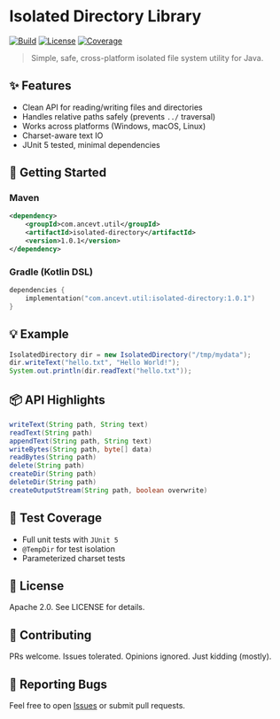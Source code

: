# Isolated Directory Library


[![Build](https://img.shields.io/github/actions/workflow/status/Anc3vt/isolated-directory/ci.yml?branch=main)](https://github.com/Anc3vt/isolated-directory/actions)
[![License](https://img.shields.io/github/license/Anc3vt/isolated-directory)](https://www.apache.org/licenses/LICENSE-2.0)
[![Coverage](https://img.shields.io/codecov/c/github/Anc3vt/isolated-directory)](https://app.codecov.io/gh/Anc3vt/isolated-directory)


> Simple, safe, cross-platform isolated file system utility for Java.

## ✨ Features

- Clean API for reading/writing files and directories
- Handles relative paths safely (prevents `../` traversal)
- Works across platforms (Windows, macOS, Linux)
- Charset-aware text IO
- JUnit 5 tested, minimal dependencies

## 🚀 Getting Started

### Maven

```xml
<dependency>
    <groupId>com.ancevt.util</groupId>
    <artifactId>isolated-directory</artifactId>
    <version>1.0.1</version>
</dependency>
```

### Gradle (Kotlin DSL)

```kotlin
dependencies {
    implementation("com.ancevt.util:isolated-directory:1.0.1")
}
```

## 💡 Example

```java
IsolatedDirectory dir = new IsolatedDirectory("/tmp/mydata");
dir.writeText("hello.txt", "Hello World!");
System.out.println(dir.readText("hello.txt"));
```

## 📦 API Highlights

```java
writeText(String path, String text)
readText(String path)
appendText(String path, String text)
writeBytes(String path, byte[] data)
readBytes(String path)
delete(String path)
createDir(String path)
deleteDir(String path)
createOutputStream(String path, boolean overwrite)
```

## 🧪 Test Coverage

- Full unit tests with `JUnit 5`
- `@TempDir` for test isolation
- Parameterized charset tests

## 📄 License

Apache 2.0. See LICENSE for details.

## 🤝 Contributing

PRs welcome. Issues tolerated. Opinions ignored. Just kidding (mostly).

## 🐛 Reporting Bugs

Feel free to open [Issues](https://github.com/Anc3vt/isolated-directory/issues) or submit pull requests.

